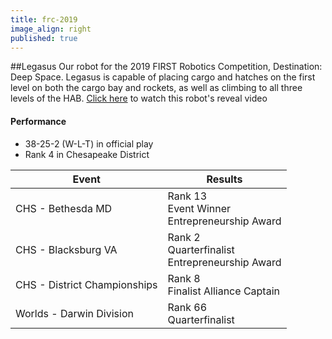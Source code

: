 ```yaml
---
title: frc-2019
image_align: right
published: true
---
```


##Legasus
Our robot for the 2019 FIRST Robotics Competition, Destination: Deep Space. Legasus is capable of placing cargo and hatches on the first level on both the cargo bay and rockets, as well as climbing to all three levels of the HAB. [Click here](https://www.youtube.com/watch?v=lRLYltb_lEI) to watch this robot's reveal video

#### Performance
* 38-25-2 (W-L-T) in official play
* Rank 4 in Chesapeake District

<html>
<table class="table table-striped table-hover">
  <thead> 
    <tr>
        <th>Event</th>
        <th>Results</th>
      </tr>
    </thead>
  <tbody>
     <tr>
        <td> CHS - Bethesda MD</td>
        <td> Rank 13 <br/> Event Winner <br/> Entrepreneurship Award</td>
      </tr>
     <tr>
        <td> CHS - Blacksburg VA</td>
        <td> Rank 2 <br/> Quarterfinalist <br/> Entrepreneurship Award </td>
      </tr>
      <tr>
        <td> CHS - District Championships </td>
        <td> Rank 8 <br/> Finalist Alliance Captain <br/></td>
      </tr>
      <tr>
          <td> Worlds - Darwin Division</td>
          <td> Rank 66 <br/> Quarterfinalist </td>
      </tr>
    <tr>
  </tbody>
</table>
</html>